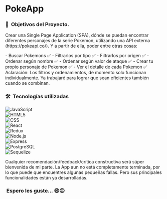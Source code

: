 # PokeApp

<h3> 🙂 &nbsp;Objetivos del Proyecto.</h3>
<p>Crear una Single Page Application (SPA), dónde se puedan encontrar diferentes personajes de la serie Pokemon, utilizando una API externa (https://pokeapi.co/). Y a partir de ella, poder entre otras cosas:</p>
- Buscar Pokemons ✅
- Filtrarlos por tipo ✅
- Filtrarlos por origen ✅
- Ordenar según nombre ✅
- Ordenar según valor de ataque ✅
- Crear tu propio personaje de Pokemon ✅
- Ver el detalle de cada Pokemon ✅
</br>
Aclaración: Los filtros y ordenamientos, de momento solo funcionan individualmente. Ya trabajaré para lograr que sean eficientes también cuando se combinan.

<h3> 🛠 &nbsp;Tecnologías utilizadas</h3>

![JavaScript](https://img.shields.io/badge/-JavaScript-333333?style=flat&logo=javascript) </br>
![HTML5](https://img.shields.io/badge/-HTML5-333333?style=flat&logo=HTML5) </br>
![CSS](https://img.shields.io/badge/-CSS-333333?style=flat&logo=CSS3&logoColor=1572B6) </br>
![React](https://img.shields.io/badge/-React-333333?style=flat&logo=react) </br>
![Redux](https://img.shields.io/badge/-Redux-333333?style=flat&logo=redux) </br>
![Node.js](https://img.shields.io/badge/-Node.js-333333?style=flat&logo=node.js) </br>
![Express](https://img.shields.io/badge/-Express-333333?style=flat&logo=express) </br>
![PostgreSQL](https://img.shields.io/badge/-PostgreSQL-333333?style=flat&logo=PostgreSQL) </br>
![Sequelize](https://img.shields.io/badge/-Sequelize-333333?style=flat&logo=sequelize) </br>

Cualquier recomendación/feedback/crítica constructiva será súper bienvenida de mi parte. La App aun no está completamente terminada, por lo que puede que encuentres algunas pequeñas fallas. Pero sus principales funcionalidades están ya desarrolladas.

   <h3>&nbsp;Espero les guste... 😄😉 </h3>
